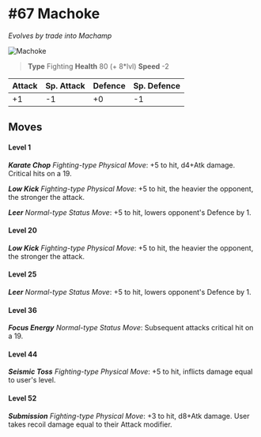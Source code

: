# #67 Machoke
*Evolves by trade into Machamp*

![Machoke](https://img.pokemondb.net/sprites/home/normal/1x/machoke.png)

> **Type** Fighting
> **Health** 80 (+ 8\*lvl)
> **Speed** -2

| Attack | Sp. Attack | Defence | Sp. Defence |
| ------ | ---------- | ------- | ----------- |
| +1 | -1 | +0 | -1 |

## Moves
#### Level 1

***Karate Chop** Fighting-type Physical Move*: +5 to hit, d4+Atk damage. Critical hits on a 19.

***Low Kick** Fighting-type Physical Move*: +5 to hit, the heavier the opponent, the stronger the attack.

***Leer** Normal-type Status Move*: +5 to hit, lowers opponent's Defence by 1.
#### Level 20

***Low Kick** Fighting-type Physical Move*: +5 to hit, the heavier the opponent, the stronger the attack.
#### Level 25

***Leer** Normal-type Status Move*: +5 to hit, lowers opponent's Defence by 1.
#### Level 36

***Focus Energy** Normal-type Status Move*: Subsequent attacks critical hit on a 19.
#### Level 44

***Seismic Toss** Fighting-type Physical Move*: +5 to hit, inflicts damage equal to user's level.
#### Level 52

***Submission** Fighting-type Physical Move*: +3 to hit, d8+Atk damage. User takes recoil damage equal to their Attack modifier.


